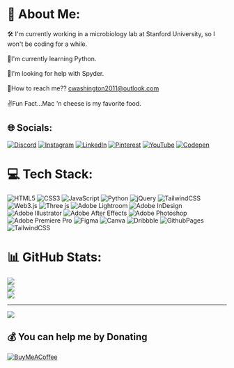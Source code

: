 # 💫 About Me:
🛠 I'm currently working in a microbiology lab at Stanford University, so I won't be coding for a while.<br><br>🧠I'm currently learning Python.<br><br>👀I'm looking for help with Spyder.<br><br>📱How to reach me?? cwashington2011@outlook.com<br><br>✌Fun Fact...Mac 'n cheese is my favorite food.


## 🌐 Socials:
[![Discord](https://img.shields.io/badge/Discord-%237289DA.svg?logo=discord&logoColor=white)](https://discord.gg/https://discord.gg/4kDxRSnj) [![Instagram](https://img.shields.io/badge/Instagram-%23E4405F.svg?logo=Instagram&logoColor=white)](https://instagram.com/lucky_charmz2.0) [![LinkedIn](https://img.shields.io/badge/LinkedIn-%230077B5.svg?logo=linkedin&logoColor=white)](https://linkedin.com/in/charmaine-washington-359953223/) [![Pinterest](https://img.shields.io/badge/Pinterest-%23E60023.svg?logo=Pinterest&logoColor=white)](https://pinterest.com/luckycharmz1) [![YouTube](https://img.shields.io/badge/YouTube-%23FF0000.svg?logo=YouTube&logoColor=white)](https://youtube.com/@TheVapidArtist) [![Codepen](https://img.shields.io/badge/Codepen-000000?style=for-the-badge&logo=codepen&logoColor=white)](https://codepen.io/luckycharmz1) 

# 💻 Tech Stack:
![HTML5](https://img.shields.io/badge/html5-%23E34F26.svg?style=plastic&logo=html5&logoColor=white) ![CSS3](https://img.shields.io/badge/css3-%231572B6.svg?style=plastic&logo=css3&logoColor=white) ![JavaScript](https://img.shields.io/badge/javascript-%23323330.svg?style=plastic&logo=javascript&logoColor=%23F7DF1E) ![Python](https://img.shields.io/badge/python-3670A0?style=plastic&logo=python&logoColor=ffdd54) ![jQuery](https://img.shields.io/badge/jquery-%230769AD.svg?style=plastic&logo=jquery&logoColor=white) ![TailwindCSS](https://img.shields.io/badge/tailwindcss-%2338B2AC.svg?style=plastic&logo=tailwind-css&logoColor=white) ![Web3.js](https://img.shields.io/badge/web3.js-F16822?style=plastic&logo=web3.js&logoColor=white) ![Three js](https://img.shields.io/badge/threejs-black?style=plastic&logo=three.js&logoColor=white) ![Adobe Lightroom](https://img.shields.io/badge/Adobe%20Lightroom-31A8FF.svg?style=plastic&logo=Adobe%20Lightroom&logoColor=white) ![Adobe InDesign](https://img.shields.io/badge/Adobe%20InDesign-49021F?style=plastic&logo=adobeindesign&logoColor=FF3366) ![Adobe Illustrator](https://img.shields.io/badge/adobe%20illustrator-%23FF9A00.svg?style=plastic&logo=adobe%20illustrator&logoColor=white) ![Adobe After Effects](https://img.shields.io/badge/Adobe%20After%20Effects-9999FF.svg?style=plastic&logo=Adobe%20After%20Effects&logoColor=white) ![Adobe Photoshop](https://img.shields.io/badge/adobe%20photoshop-%2331A8FF.svg?style=plastic&logo=adobe%20photoshop&logoColor=white) ![Adobe Premiere Pro](https://img.shields.io/badge/Adobe%20Premiere%20Pro-9999FF.svg?style=plastic&logo=Adobe%20Premiere%20Pro&logoColor=white) ![Figma](https://img.shields.io/badge/figma-%23F24E1E.svg?style=plastic&logo=figma&logoColor=white) ![Canva](https://img.shields.io/badge/Canva-%2300C4CC.svg?style=plastic&logo=Canva&logoColor=white) ![Dribbble](https://img.shields.io/badge/Dribbble-EA4C89?style=plastic&logo=dribbble&logoColor=white) ![GithubPages](https://img.shields.io/badge/github%20pages-121013?style=plastic&logo=github&logoColor=white) ![TailwindCSS](https://img.shields.io/badge/tailwindcss-%2338B2AC.svg?style=plastic&logo=tailwind-css&logoColor=white)
# 📊 GitHub Stats:
![](https://github-readme-stats.vercel.app/api?username=luckycharmz1&theme=vue&hide_border=false&include_all_commits=true&count_private=false)<br/>
![](https://github-readme-streak-stats.herokuapp.com/?user=luckycharmz1&theme=vue&hide_border=false)<br/>
![](https://github-readme-stats.vercel.app/api/top-langs/?username=luckycharmz1&theme=vue&hide_border=false&include_all_commits=true&count_private=false&layout=compact)

---
[![](https://visitcount.itsvg.in/api?id=luckycharmz1&icon=0&color=0)](https://visitcount.itsvg.in)

  ## 💰 You can help me by Donating
  [![BuyMeACoffee](https://img.shields.io/badge/Buy%20Me%20a%20Coffee-ffdd00?style=for-the-badge&logo=buy-me-a-coffee&logoColor=black)](https://buymeacoffee.com/luckycharmz1) 

  
<!-- Proudly created with GPRM ( https://gprm.itsvg.in ) -->
